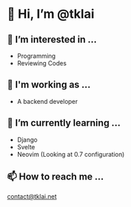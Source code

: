 # 👋 Hi, I’m @tklai

## 👀 I’m interested in ...
- Programming
- Reviewing Codes

## 💼 I'm working as ...
- A backend developer 

## 🌱 I’m currently learning ...
- Django
- Svelte
- Neovim (Looking at 0.7 configuration)

## 📫 How to reach me ...
[contact@tklai.net](mailto:contact@tklai.net)
